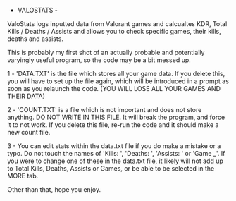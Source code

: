 - VALOSTATS -

ValoStats logs inputted data from Valorant games and calcualtes KDR, Total Kills / Deaths / Assists and
allows you to check specific games, their kills, deaths and assists.

This is probably my first shot of an actually probable and potentially varyingly useful program, so the
code may be a bit messed up.

1 - 'DATA.TXT' is the file which stores all your game data. If you delete this, you will have to set up
     the file again, which will be introduced in a prompt as soon as you relaunch the code. (YOU WILL
     LOSE ALL YOUR GAMES AND THEIR DATA)
    
2 - 'COUNT.TXT' is a file which is not important and does not store anything. DO NOT WRITE IN THIS FILE.
     It will break the program, and force it to not work. If you delete this file, re-run the code and it
     should make a new count file.
     
3 -  You can edit stats within the data.txt file if you do make a mistake or a typo. Do not touch the names of
     'Kills: ', 'Deaths: ', 'Assists: ' or 'Game _'. If you were to change one of these in the data.txt file,
     it likely will not add up to Total Kills, Deaths, Assists or Games, or be able to be selected in the
     MORE tab.
     
Other than that, hope you enjoy.
